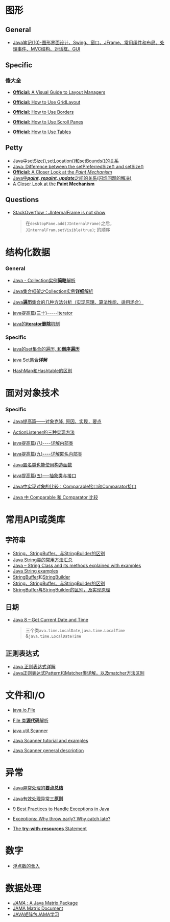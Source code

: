 # 图形

## General

- [Java笔记(10)-图形界面设计、Swing、窗口、JFrame、常用组件和布局、处理事件、MVC结构、对话框、GUI](https://blog.csdn.net/Peng_Hong_fu/article/details/52682179)

##  Specific

### 傻大全

- [**Official:** A Visual Guide to Layout Managers](https://docs.oracle.com/javase/tutorial/uiswing/layout/visual.html)
- [**Official:**  How to Use GridLayout](https://docs.oracle.com/javase/tutorial/uiswing/layout/grid.html)

- [**Official:** How to Use Borders](https://docs.oracle.com/javase/tutorial/uiswing/components/border.html)

- [**Official:** How to Use Scroll Panes](https://docs.oracle.com/javase/tutorial/uiswing/components/scrollpane.html)

- [**Official:** How to Use Tables](https://docs.oracle.com/javase/tutorial/uiswing/components/table.html)

## Petty

- [Java中setSize(),setLocation()和setBounds()的关系](https://blog.csdn.net/u011235543/article/details/51892500)
- [Java: Difference between the setPreferredSize() and setSize()](https://stackoverflow.com/questions/1783793/java-difference-between-the-setpreferredsize-and-setsize-methods-in-compone)
- [**Official:** A Closer Look at the *Paint Mechanism*](https://docs.oracle.com/javase/tutorial/uiswing/painting/closer.html) <!--super.paintComponet-->
- [Java中***paint, repaint, update***之间的关系(闪烁问题的解决)](http://blog.csdn.net/sangjinchao/article/details/53052897)
- [A Closer Look at the **Paint Mechanism**](https://docs.oracle.com/javase/tutorial/uiswing/painting/closer.html) <!--super.paintComponet-->

## Questions

- [StackOverflow：JInternalFrame is not show](https://stackoverflow.com/questions/22546762/jinternalframe-is-not-show)

  > 在`desktopPane.add(JInternalFrame)`之后，`JInternalFram.setVisible(true)`; 的顺序



#  结构化数据

###  General
- [Java - Collection实例**简略**解析](http://blog.csdn.net/itlwc/article/details/10148321)
- [Java集合框架之Collection实例**详细**解析](http://blog.csdn.net/qq_28261343/article/details/52614411)


- [Java**遍历**集合的几种方法分析（实现原理、算法性能、适用场合）](http://www.cnblogs.com/xyhuangjinfu/p/5429644.html)
- [java提高篇(三十)-----Iterator](http://cmsblogs.com/?p=1185)
- [java的**iterator删除**机制](http://www.cnblogs.com/hasse/p/5024193.html)

### Specific

- [java的set集合的遍历, 和**倒序遍历**](http://blog.csdn.net/shenshen123jun/article/details/9074097)
- [java Set集合**详解**](http://blog.csdn.net/qq_33642117/article/details/52040345)

- [HashMap和Hashtable的区别](http://www.importnew.com/7010.html)



#  面对对象技术
###  Specific
- [Java提高篇——对象克隆, 原因，实现，要点](http://www.cnblogs.com/Qian123/p/5710533.html)
- [ActionListener的三种实现方法](https://my.oschina.net/MissLee/blog/203949)
- [java提高篇(八)----详解内部类](http://www.cnblogs.com/chenssy/p/3388487.html)
- [java提高篇(九)----详解匿名内部类](http://blog.csdn.net/chenssy/article/details/13170015)
- [Java匿名类也能使用构造函数](https://my.oschina.net/sub/blog/222790)  <!--简短有趣的一个小程序计算功能-->

- [java提高篇(五)—–抽象类与接口](http://cmsblogs.com/?p=56)

- [Java中实现对象的比较：Comparable接口和Comparator接口](http://www.cnblogs.com/Kevin-mao/p/5912775.html)
- [Java 中 Comparable 和 Comparator 比较](http://www.cnblogs.com/skywang12345/p/3324788.html)



#  常用API或类库
##  字符串
- [String、StringBuffer、与StringBuilder的区别](http://www.cnblogs.com/sevenlin/p/sevenlin_StringBuffer_StringBuilder20150806.html)
- [Java String类的常用方法汇总](http://www.jb51.net/article/88331.htm) 
- [Java – String Class and its methods explained with examples](https://beginnersbook.com/2013/12/java-strings/)
- [Java String examples](http://www.java-examples.com/java-string-examples)
- [StringBuffer](https://docs.oracle.com/javase/8/docs/api/java/lang/StringBuffer.html)和[StringBuilder](https://docs.oracle.com/javase/8/docs/api/java/lang/StringBuilder.html)
- [String、StringBuffer、与StringBuilder的区别](http://www.cnblogs.com/sevenlin/p/sevenlin_StringBuffer_StringBuilder20150806.html)
- [StringBuffer与StringBuilder的区别，及实现原理](http://www.cnblogs.com/myhappylife/p/6542633.html)

## 日期

- [Java 8 – Get Current Date and Time](https://beginnersbook.com/2017/09/java-8-get-current-date-and-time/)

  > 三个类`ava.time.LocalDate`,`java.time.LocalTime` &`java.time.LocalDateTime`



##  正则表达式

- [Java 正则表达式详解](https://segmentfault.com/a/1190000009162306)
- [Java正则表达式Pattern和Matcher类详解，以及matcher方法区别](http://blog.csdn.net/yin380697242/article/details/52049999)



#  文件和I/O

- [java.io.File](https://docs.oracle.com/javase/8/docs/api/java/io/File.html)

- [File 类**源代码**解析](http://czj4451.iteye.com/blog/1507760)
- [java.util.Scanner](https://docs.oracle.com/javase/7/docs/api/java/util/Scanner.html)
- [Java Scanner tutorial and examples](http://javatutorialhq.com/java/util/scanner-class-tutorial/)
- [Java Scanner general description](http://www.tutorialspoint.com/java/util/java_util_scanner.htm)



#  异常

- [Java异常处理的**要点总结**](http://lavasoft.blog.51cto.com/62575/18920/)

- [Java有效处理异常三**原则**](http://www.importnew.com/1701.html)
- [9 Best Practices to Handle Exceptions in Java](https://stackify.com/best-practices-exceptions-java/)
- [Exceptions: Why throw early? Why catch late?](https://softwareengineering.stackexchange.com/questions/231057/exceptions-why-throw-early-why-catch-late)
- [The **try-with-resources** Statement](https://docs.oracle.com/javase/tutorial/essential/exceptions/tryResourceClose.html)

#  数字

- [浮点数的舍入](http://cmsblogs.com/?p=54)


# 数据处理

- [*JAMA* : A Java Matrix Package](http://math.nist.gov/javanumerics/jama/)
- [JAMA Matrix Document](http://math.nist.gov/javanumerics/jama/doc/)
- [JAVA矩阵包JAMA学习](http://blog.csdn.net/liuzhoulong/article/details/47005659)
